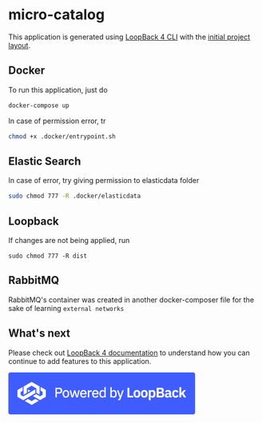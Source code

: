 # micro-catalog

This application is generated using [LoopBack 4 CLI](https://loopback.io/doc/en/lb4/Command-line-interface.html) with the
[initial project layout](https://loopback.io/doc/en/lb4/Loopback-application-layout.html).

## Docker

To run this application, just do

```sh
docker-compose up
```

In case of permission error, tr

```sh
chmod +x .docker/entrypoint.sh
```

## Elastic Search

In case of error, try giving permission to elasticdata folder

```sh
sudo chmod 777 -R .docker/elasticdata
```

## Loopback

If changes are not being applied, run

```
sudo chmod 777 -R dist
```

## RabbitMQ

RabbitMQ's container was created in another docker-composer file
for the sake of learning `external networks`

## What's next

Please check out [LoopBack 4 documentation](https://loopback.io/doc/en/lb4/) to
understand how you can continue to add features to this application.

[![LoopBack](<https://github.com/loopbackio/loopback-next/raw/master/docs/site/imgs/branding/Powered-by-LoopBack-Badge-(blue)-@2x.png>)](http://loopback.io/)
